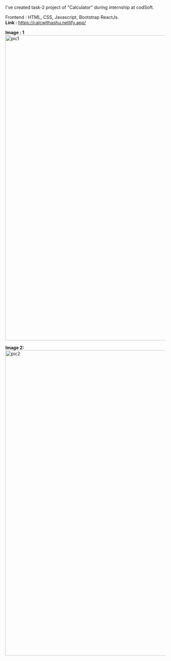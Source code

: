 I've created task-2 project of "Calculator" during internship at codSoft.

Frontend : HTML, CSS, Javascript, Bootstrap ReactJs. <br/>
**Link :** https://calcwithashu.netlify.app/  

**Image : 1**  <br/>
<img width="960" alt="pic1" src="https://github.com/httpsashu404/Calculator/assets/159816902/50c06d1c-84bb-48a2-ba46-140504877bb5">  <br/>

**Image 2:**  <br/>
<img width="960" alt="pic2" src="https://github.com/httpsashu404/Calculator/assets/159816902/7df75bd0-0abb-42ab-aff1-c694fd0c2a32">


